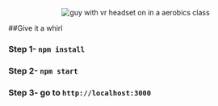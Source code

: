<p align="center">
  <img src="http://i.giphy.com/d6Unw9Ke0vCFO.gif" alt="guy with vr headset on in a aerobics class"/>
</p>
##Give it a whirl

### Step 1- `npm install`
### Step 2- `npm start` 
### Step 3-  go to `http://localhost:3000`


